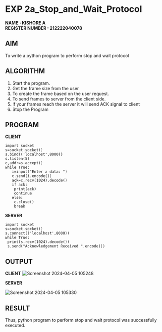 # EXP 2a_Stop_and_Wait_Protocol
**NAME : KISHORE A**  
**REGISTER NUMBER : 212222040078** 
## AIM 
To write a python program to perform stop and wait protocol
## ALGORITHM
1. Start the program.
2. Get the frame size from the user
3. To create the frame based on the user request.
4. To send frames to server from the client side.
5. If your frames reach the server it will send ACK signal to client
6. Stop the Program
## PROGRAM

 **CLIENT**
 
```
import socket
s=socket.socket()
s.bind(('localhost',8000))
s.listen(5)
c,addr=s.accept()
while True:
   i=input("Enter a data: ")
   c.send(i.encode())
   ack=c.recv(1024).decode()
   if ack:
    print(ack)
    continue
   else:
    c.close()
    break
```

 **SERVER**
 
```
import socket
s=socket.socket()
s.connect(('localhost',8000))
while True:
 print(s.recv(1024).decode())
 s.send("Acknowledgement Received ".encode())

```
 
## OUTPUT

**CLIENT**
![Screenshot 2024-04-05 105248](https://github.com/NaliniG007/2a_Stop_and_Wait_Protocol/assets/164154478/de3b52b6-3e76-42b4-8573-f979040203a2)


**SERVER**

![Screenshot 2024-04-05 105330](https://github.com/NaliniG007/2a_Stop_and_Wait_Protocol/assets/164154478/8bfe5858-f420-4814-9d1d-6b180528a2b9)


## RESULT
Thus, python program to perform stop and wait protocol was successfully executed.
